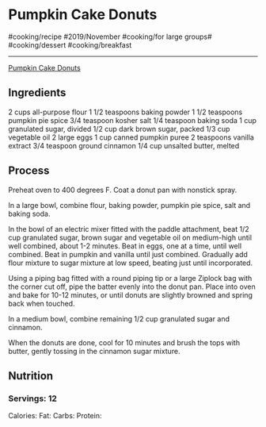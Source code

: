 # Pumpkin Cake Donuts
#cooking/recipe #2019/November #cooking/for large groups# #cooking/dessert #cooking/breakfast
- - - -
[Pumpkin Cake Donuts](https://damndelicious.net/2018/10/24/pumpkin-cake-donuts/) 

## Ingredients
2 cups all-purpose flour
1 1/2 teaspoons baking powder
1 1/2 teaspoons pumpkin pie spice
3/4 teaspoon kosher salt
1/4 teaspoon baking soda
1 cup granulated sugar, divided
1/2 cup dark brown sugar, packed
1/3 cup vegetable oil
2 large eggs
1 cup canned pumpkin puree
2 teaspoons vanilla extract
3/4 teaspoon ground cinnamon
1/4 cup unsalted butter, melted

## Process
Preheat oven to 400 degrees F. Coat a donut pan with nonstick spray.

In a large bowl, combine flour, baking powder, pumpkin pie spice, salt and baking soda.

In the bowl of an electric mixer fitted with the paddle attachment, beat 1/2 cup granulated sugar, brown sugar and vegetable oil on medium-high until well combined, about 1-2 minutes. Beat in eggs, one at a time, until well combined. Beat in pumpkin and vanilla until just combined. Gradually add flour mixture to sugar mixture at low speed, beating just until incorporated.

Using a piping bag fitted with a round piping tip or a large Ziplock bag with the corner cut off, pipe the batter evenly into the donut pan. Place into oven and bake for 10-12 minutes, or until donuts are slightly browned and spring back when touched.

In a medium bowl, combine remaining 1/2 cup granulated sugar and cinnamon.

When the donuts are done, cool for 10 minutes and brush the tops with butter, gently tossing in the cinnamon sugar mixture.

## Nutrition
### Servings: 12
Calories: 
Fat: 
Carbs: 
Protein: 